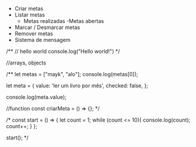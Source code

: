 - Criar metas
- Listar metas
    - Metas realizadas
    -Metas abertas
- Marcar / Desmarcar metas
- Remover metas
- Sistema de mensagem


/**
// hello world
console.log("Hello world!") */

//arrays, objects

/**
let metas = ["mayk", "alo"];
console.log(metas[0]);

let meta = {
    value: 'ler um livro por mês',
    checked: false,
};

console.log(meta.value);

//function
const criarMeta = () => {}; */

/*
const start = () => {
    let count = 1;
    while (count <= 10){
        console.log(count);
        count++;
    }
};

start(); */
